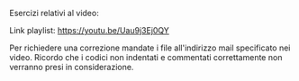 Esercizi relativi al video:

Link playlist: https://youtu.be/Uau9j3Ej0QY

Per richiedere una correzione mandate i file all'indirizzo mail specificato nei video. Ricordo che i codici non indentati e commentati correttamente non verranno presi in considerazione.
